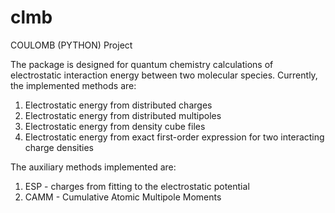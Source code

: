 clmb
====

COULOMB (PYTHON) Project

The package is designed for quantum chemistry calculations
of electrostatic interaction energy between two molecular species.
Currently, the implemented methods are:

1) Electrostatic energy from distributed charges
2) Electrostatic energy from distributed multipoles
3) Electrostatic energy from density cube files
4) Electrostatic energy from exact first-order expression 
   for two interacting charge densities 
   
The auxiliary methods implemented are:

1) ESP - charges from fitting to the electrostatic potential
2) CAMM - Cumulative Atomic Multipole Moments
